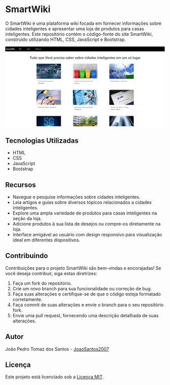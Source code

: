 # SmartWiki
O SmartWiki é uma plataforma wiki focada em fornecer informações sobre cidades inteligentes e apresentar uma loja de produtos para casas inteligentes. Este repositório contém o código-fonte do site SmartWiki, construído utilizando HTML, CSS, JavaScript e Bootstrap.

![Captura de tela do SmartWiki](screenshot.png)

## Tecnologias Utilizadas
- HTML
- CSS
- JavaScript
- Bootstrap

## Recursos
- Navegue e pesquise informações sobre cidades inteligentes.
- Leia artigos e guias sobre diversos tópicos relacionados a cidades inteligentes.
- Explore uma ampla variedade de produtos para casas inteligentes na seção da loja.
- Adicione produtos à sua lista de desejos ou compre-os diretamente na loja.
- Interface amigável ao usuário com design responsivo para visualização ideal em diferentes dispositivos.

## Contribuindo
Contribuições para o projeto SmartWiki são bem-vindas e encorajadas! Se você deseja contribuir, siga estas diretrizes:

1. Faça um fork do repositório.
2. Crie um novo branch para sua funcionalidade ou correção de bug.
3. Faça suas alterações e certifique-se de que o código esteja formatado corretamente.
4. Faça commit de suas alterações e envie o branch para o seu repositório fork.
5. Envie uma pull request, fornecendo uma descrição detalhada de suas alterações.

## Autor
João Pedro Tomaz dos Santos - [JoaoSantos2007](https://github.com/JoaoSantos2007)

## Licença
Este projeto está licenciado sob a [Licença MIT](LICENSE).

